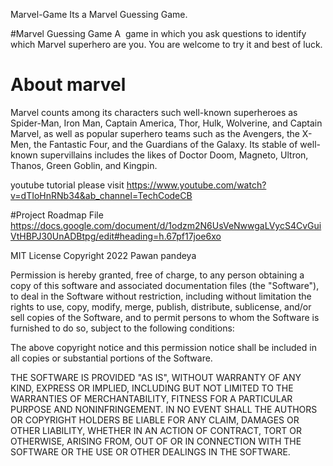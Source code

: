 Marvel-Game
Its a Marvel Guessing Game.

#Marvel Guessing Game
A  game in which you ask questions to identify which Marvel superhero are you. You are welcome to try it and best of luck.

# About marvel
Marvel counts among its characters such well-known superheroes as Spider-Man, Iron Man, Captain America, Thor, Hulk, Wolverine, and Captain Marvel, as well as popular superhero teams such as the Avengers, the X-Men, the Fantastic Four, and the Guardians of the Galaxy. Its stable of well-known supervillains includes the likes of Doctor Doom, Magneto, Ultron, Thanos, Green Goblin, and Kingpin.

youtube tutorial please visit
https://www.youtube.com/watch?v=dTIoHnRNb34&ab_channel=TechCodeCB

#Project Roadmap File
https://docs.google.com/document/d/1odzm2N6UsVeNwwgaLVycS4CvGuiVtHBPJ30UnADBtpg/edit#heading=h.67pf17joe6xo

MIT License
Copyright 2022 Pawan pandeya

Permission is hereby granted, free of charge, to any person obtaining a copy of this software and associated documentation files (the "Software"), to deal in the Software without restriction, including without limitation the rights to use, copy, modify, merge, publish, distribute, sublicense, and/or sell copies of the Software, and to permit persons to whom the Software is furnished to do so, subject to the following conditions:

The above copyright notice and this permission notice shall be included in all copies or substantial portions of the Software.

THE SOFTWARE IS PROVIDED "AS IS", WITHOUT WARRANTY OF ANY KIND, EXPRESS OR IMPLIED, INCLUDING BUT NOT LIMITED TO THE WARRANTIES OF MERCHANTABILITY, FITNESS FOR A PARTICULAR PURPOSE AND NONINFRINGEMENT. IN NO EVENT SHALL THE AUTHORS OR COPYRIGHT HOLDERS BE LIABLE FOR ANY CLAIM, DAMAGES OR OTHER LIABILITY, WHETHER IN AN ACTION OF CONTRACT, TORT OR OTHERWISE, ARISING FROM, OUT OF OR IN CONNECTION WITH THE SOFTWARE OR THE USE OR OTHER DEALINGS IN THE SOFTWARE.
